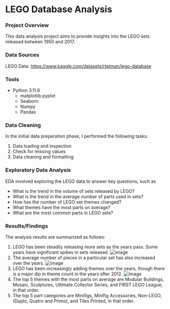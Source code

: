 # LEGO Database Analysis

### Project Overview
This data analysis project aims to provide insights into the LEGO sets released between 1950 and 2017.

### Data Sources
LEGO Data: https://www.kaggle.com/datasets/rtatman/lego-database

### Tools
- Python 3.11.6
  - matplotlib.pyplot
  - Seaborn
  - Numpy
  - Pandas

### Data Cleaning
In the initial data preperation phase, I performed the following tasks:
1. Data loading and inspection
2. Check for missing values
3. Data cleaning and formatting

### Exploratory Data Analysis
EDA involved exploring the LEGO data to answer key questions, such as
- What is the trend in the volume of sets released by LEGO?
- What is the trend in the average number of parts used in sets?
- How has the number of LEGO set themes changed?
- What themes have the most parts on average?
- What are the most common parts in LEGO sets?

### Results/Findings
The analysis results are summarized as follows:
1. LEGO has been steadily releasing more sets as the years pass. Some years have significant spikes in sets released.
   ![image](https://github.com/iAmBrig12/lego_db_eda/assets/97715791/0cefdb12-a5b7-4cb3-8309-ad9c18ef1fd6)
2. The average number of pieces in a particular set has also increased over the years.
   ![image](https://github.com/iAmBrig12/lego_db_eda/assets/97715791/c0d831b0-728c-4cc1-ae7a-4de207c9d612)
3. LEGO has been increasingly adding themes over the years, though there is a major dip in theme count in the years after 2012.
   ![image](https://github.com/iAmBrig12/lego_db_eda/assets/97715791/f7b61af1-e762-4cfa-ac1e-01c70c0e8c9e)
4. The top 5 themes with the most parts on average are Modular Buildings, Mosaic, Sculptures, Ultimate Collector Series, and FIRST LEGO League, in that order.
5. The top 5 part categories are Minifigs, Minifig Accessories, Non-LEGO, (Duplo, Quatro and Primo), and Tiles Printed, in that order.



